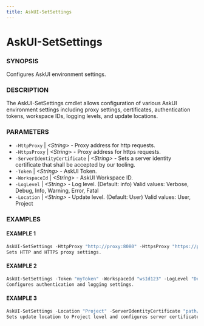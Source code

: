 ```yaml
---
title: AskUI-SetSettings
---
```


# AskUI-SetSettings

### SYNOPSIS

Configures AskUI environment settings.

### DESCRIPTION

The AskUI-SetSettings cmdlet allows configuration of various AskUI environment settings including 
proxy settings, certificates, authentication tokens, workspace IDs, logging levels, and update locations.

### PARAMETERS

- `-HttpProxy` | _&lt;String&gt;_ - Proxy address for http requests. 
- `-HttpsProxy` | _&lt;String&gt;_ - Proxy address for https requests. 
- `-ServerIdentityCertificate` | _&lt;String&gt;_ - Sets a server identity certificate that shall be accepted by our tooling. 
- `-Token` | _&lt;String&gt;_ - AskUI Token. 
- `-WorkspaceId` | _&lt;String&gt;_ - AskUI Workspace ID. 
- `-LogLevel` | _&lt;String&gt;_ - Log level. (Default: info)
Valid values: Verbose, Debug, Info, Warning, Error, Fatal 
- `-Location` | _&lt;String&gt;_ - Update level. (Default: User)
Valid values: User, Project

### EXAMPLES

#### EXAMPLE 1

```powershell
AskUI-SetSettings -HttpProxy "http://proxy:8080" -HttpsProxy "https://proxy:8080"
Sets HTTP and HTTPS proxy settings.
```
 
#### EXAMPLE 2

```powershell
AskUI-SetSettings -Token "myToken" -WorkspaceId "wsId123" -LogLevel "Debug"
Configures authentication and logging settings.
```
 
#### EXAMPLE 3

```powershell
AskUI-SetSettings -Location "Project" -ServerIdentityCertificate "path/to/cert"
Sets update location to Project level and configures server certificate.
```

